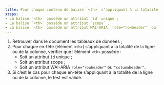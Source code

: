 ```yaml
---
title: Pour chaque contenu de balise `<th>` s’appliquant à la totalité de la ligne ou de la colonne, la balise `<th>` respecte-t-elle une de ces conditions (hors cas particuliers) ?
steps:
- La balise `<th>` possède un attribut `id` unique ;
- La balise `<th>` possède un attribut `scope` ;
- La balise `<th>` possède un attribut WAI-ARIA `role="rowheader"` ou `role="columnheader"`.
---
```


1. Retrouver dans le document les tableaux de données ;
2. Pour chaque en-tête (élément `<th>`) s’appliquant à la totalité de la ligne ou de la colonne, vérifier que l’élément `<th>` possède :
      * Soit un attribut `id` unique ;
      * Soit un attribut scope ;
      * Soit un attribut WAI-ARIA `role="rowheader"` ou `"columnheader"`.
3. Si c’est le cas pour chaque en-tête s’appliquant à la totalité de la ligne ou de la colonne, le test est validé.

